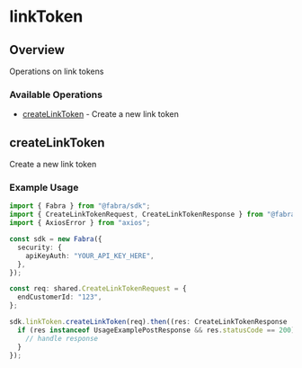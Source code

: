 # linkToken

## Overview

Operations on link tokens

### Available Operations

* [createLinkToken](#createlinktoken) - Create a new link token

## createLinkToken

Create a new link token

### Example Usage

```typescript
import { Fabra } from "@fabra/sdk";
import { CreateLinkTokenRequest, CreateLinkTokenResponse } from "@fabra/sdk/dist/sdk/models/operations";
import { AxiosError } from "axios";

const sdk = new Fabra({
  security: {
    apiKeyAuth: "YOUR_API_KEY_HERE",
  },
});

const req: shared.CreateLinkTokenRequest = {
  endCustomerId: "123",
};

sdk.linkToken.createLinkToken(req).then((res: CreateLinkTokenResponse | AxiosError) => {
  if (res instanceof UsageExamplePostResponse && res.statusCode == 200) {
    // handle response
  }
});
```
